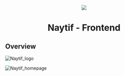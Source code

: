 <p align="center">
  <a href="https://skillicons.dev">
    <img src="https://skillicons.dev/icons?i=react,tailwind,javascript,vite" />
  </a>
</p>
<h1 align="center">Naytif - Frontend</h1>

## Overview

![Naytif_logo](https://imgur.com/a/1mjpXbE)

![Naytif_homepage](https://imgur.com/a/TXif59C)
